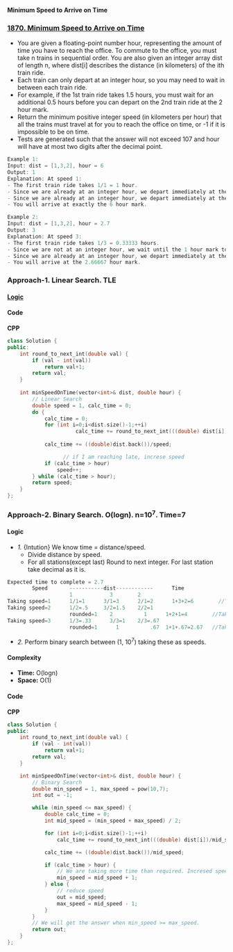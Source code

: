 **Minimum Speed to Arrive on Time**

### [1870. Minimum Speed to Arrive on Time](https://leetcode.com/problems/minimum-speed-to-arrive-on-time/description/)
- You are given a floating-point number hour, representing the amount of time you have to reach the office. To commute to the office, you must take n trains in sequential order. You are also given an integer array dist of length n, where dist[i] describes the distance (in kilometers) of the ith train ride.
- Each train can only depart at an integer hour, so you may need to wait in between each train ride.
- For example, if the 1st train ride takes 1.5 hours, you must wait for an additional 0.5 hours before you can depart on the 2nd train ride at the 2 hour mark.
- Return the minimum positive integer speed (in kilometers per hour) that all the trains must travel at for you to reach the office on time, or -1 if it is impossible to be on time.
- Tests are generated such that the answer will not exceed 107 and hour will have at most two digits after the decimal point.
 
```c
Example 1:
Input: dist = [1,3,2], hour = 6
Output: 1
Explanation: At speed 1:
- The first train ride takes 1/1 = 1 hour.
- Since we are already at an integer hour, we depart immediately at the 1 hour mark. The second train takes 3/1 = 3 hours.
- Since we are already at an integer hour, we depart immediately at the 4 hour mark. The third train takes 2/1 = 2 hours.
- You will arrive at exactly the 6 hour mark.

Example 2:
Input: dist = [1,3,2], hour = 2.7
Output: 3
Explanation: At speed 3:
- The first train ride takes 1/3 = 0.33333 hours.
- Since we are not at an integer hour, we wait until the 1 hour mark to depart. The second train ride takes 3/3 = 1 hour.
- Since we are already at an integer hour, we depart immediately at the 2 hour mark. The third train takes 2/3 = 0.66667 hours.
- You will arrive at the 2.66667 hour mark.
```

### Approach-1. Linear Search. TLE
#### [Logic](#l)
#### Code
**CPP**
```cpp
class Solution {
public:
    int round_to_next_int(double val) {
        if (val - int(val))
            return val+1;
        return val;
    }
    
    int minSpeedOnTime(vector<int>& dist, double hour) {
        // Linear Search 
        double speed = 1, calc_time = 0;
        do {
            calc_time = 0;
            for (int i=0;i<dist.size()-1;++i)
				      calc_time += round_to_next_int(((double) dist[i])/speed);
            
            calc_time += ((double)dist.back())/speed;

			      // if I am reaching late, increse speed
            if (calc_time > hour)
                speed++;
        } while (calc_time > hour);
        return speed;
    }
};
```

<a name=a2></a>
### Approach-2. Binary Search. O(logn). n=10<sup>7</sup>. Time=7
<a name=l></a>
#### Logic
- _1._ {Intution} We know time = distance/speed.
  - Divide distance by speed.
  - For all stations(except last) Round to next integer. For last station take decimal as it is.
```c
Expected time to complete = 2.7
        Speed       -----------dist------------      Time
                    1            3        2
Taking speed=1      1/1=1      3/1=3      2/1=2      1+3+2=6        //Taking more time than expected. Increase speed
Taking speed=2      1/2=.5     3/2=1.5    2/2=1
                    rounded=1    2          1      1+2+1=4        //Taking more time than expected. Increase speed
Taking speed=3      1/3=.33      3/3=1    2/3=.67
                    rounded=1      1          .67  1+1+.67=2.67   //Taking less time than expected. This is answer
```
- _2._ Perform binary search between (1, 10<sup>7</sup>) taking these as speeds.

<a name=com></a>
#### Complexity
- **Time:** O(logn)
- **Space:** O(1)
#### Code
<a name=cpp></a>
**CPP**
```cpp
class Solution {
public:
    int round_to_next_int(double val) {
        if (val - int(val))
            return val+1;
        return val;
    }

    int minSpeedOnTime(vector<int>& dist, double hour) {
        // Binary Search 
        double min_speed = 1, max_speed = pow(10,7);
        int out = -1;

        while (min_speed <= max_speed) {
            double calc_time = 0;
            int mid_speed = (min_speed + max_speed) / 2;

            for (int i=0;i<dist.size()-1;++i)
                calc_time += round_to_next_int(((double) dist[i])/mid_speed);

            calc_time += ((double)dist.back())/mid_speed;

            if (calc_time > hour) {
                // We are taking more time than required. Incresed speed
                min_speed = mid_speed + 1;
            } else {
                // reduce speed
                out = mid_speed;                
                max_speed = mid_speed - 1;
            }
        }
        // We will get the answer when min_speed >= max_speed.
        return out;
    }
};
```
